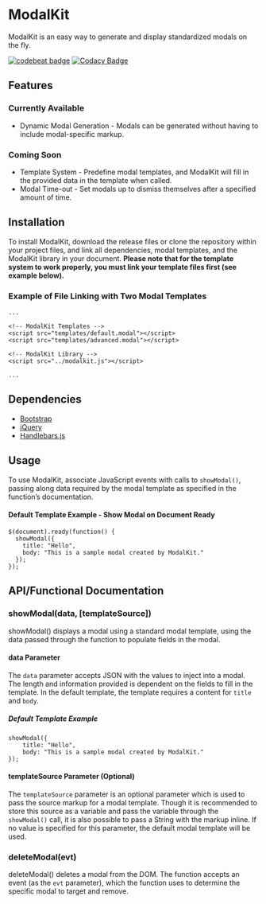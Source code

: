 # ModalKit
ModalKit is an easy way to generate and display standardized modals on the fly.

[![codebeat badge](https://codebeat.co/badges/e15f40b3-ab65-45cf-91ce-e77a0b2bc909)](https://codebeat.co/projects/github-com-darkroastcreative-modalkit-master) [![Codacy Badge](https://api.codacy.com/project/badge/Grade/372addf7f08a4cb1b05cb50fdc153ce7)](https://www.codacy.com/app/david_46/ModalKit?utm_source=github.com&amp;utm_medium=referral&amp;utm_content=darkroastcreative/ModalKit&amp;utm_campaign=Badge_Grade)

## Features
### Currently Available
* Dynamic Modal Generation - Modals can be generated without having to include modal-specific markup.

### Coming Soon
* Template System - Predefine modal templates, and ModalKit will fill in the provided data in the template when called.
* Modal Time-out - Set modals up to dismiss themselves after a specified amount of time.

## Installation
To install ModalKit, download the release files or clone the repository within your project files, and link all dependencies, modal templates, and the ModalKit library in your document. **Please note that for the template system to work properly, you must link your template files first (see example below).**
### Example of File Linking with Two Modal Templates
```
...

<!-- ModalKit Templates -->
<script src="templates/default.modal"></script>
<script src="templates/advanced.modal"></script>

<!-- ModalKit Library -->
<script src="../modalkit.js"></script>

...
```

## Dependencies
* [Bootstrap](http://getbootstrap.com/)
* [jQuery](https://jquery.com/)
* [Handlebars.js](http://handlebarsjs.com/)

## Usage
To use ModalKit, associate JavaScript events with calls to `showModal()`, passing along data required by the modal template as specified in the function’s documentation.

#### Default Template Example - Show Modal on Document Ready
```
$(document).ready(function() {
  showModal({
    title: "Hello",
    body: "This is a sample modal created by ModalKit."
  });
});
```

## API/Functional Documentation
### showModal(data, [templateSource])
showModal() displays a modal using a standard modal template, using the data passed through the function to populate fields in the modal.

#### data Parameter
The `data` parameter accepts JSON with the values to inject into a modal. The length and information provided is dependent on the fields to fill in the template. In the default template, the template requires a content for `title` and `body`.
##### Default Template Example
```
showModal({
	title: "Hello",
	body: "This is a sample modal created by ModalKit."
});
```

#### templateSource Parameter (Optional)
The `templateSource` parameter is an optional parameter which is used to pass the source markup for a modal template. Though it is recommended to store this source as a variable and pass the variable through the `showModal()` call, it is also possible to pass a String with the markup inline. If no value is specified for this parameter, the default modal template will be used.

### deleteModal(evt)
deleteModal() deletes a modal from the DOM. The function accepts an event (as the `evt` parameter), which the function uses to determine the specific modal to target and remove.
